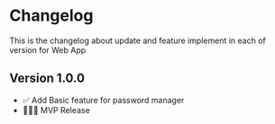 # Changelog

This is the changelog about update and feature implement in each of version for Web App

## Version 1.0.0

- ✅ Add Basic feature for password manager
- 🧑🏿‍💻 MVP Release
